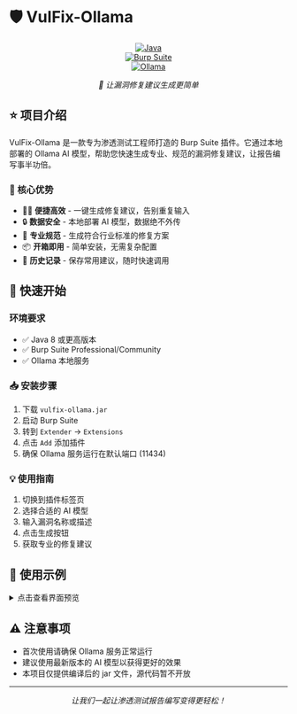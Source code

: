 # 🛡️ VulFix-Ollama  

<div align="center">  

[![Java](https://img.shields.io/badge/Java-8+-ED8B00?style=flat-square&logo=openjdk&logoColor=white)](https://www.java.com/)  
[![Burp Suite](https://img.shields.io/badge/BurpSuite-2023+-FF6633?style=flat-square&logo=burp&logoColor=white)](https://portswigger.net/burp)  
[![Ollama](https://img.shields.io/badge/Ollama-0.5.5-00ADD8?style=flat-square)](https://ollama.ai)  

_🤖 让漏洞修复建议生成更简单_  

</div>  

## ⭐️ 项目介绍  

VulFix-Ollama 是一款专为渗透测试工程师打造的 Burp Suite 插件。它通过本地部署的 Ollama AI 模型，帮助您快速生成专业、规范的漏洞修复建议，让报告编写事半功倍。  

### 🌟 核心优势  

- 🏃‍♂️ **便捷高效** - 一键生成修复建议，告别重复输入  
- 🔒 **数据安全** - 本地部署 AI 模型，数据绝不外传  
- 🎯 **专业规范** - 生成符合行业标准的修复方案  
- 📦 **开箱即用** - 简单安装，无需复杂配置  
- 💾 **历史记录** - 保存常用建议，随时快速调用  

## 🚀 快速开始  

### 环境要求  

- ✅ Java 8 或更高版本  
- ✅ Burp Suite Professional/Community  
- ✅ Ollama 本地服务  

### 📥 安装步骤  

1. 下载 `vulfix-ollama.jar`  
2. 启动 Burp Suite  
3. 转到 `Extender` → `Extensions`  
4. 点击 `Add` 添加插件  
5. 确保 Ollama 服务运行在默认端口 (11434)  

### 💡 使用指南  

1. 切换到插件标签页  
2. 选择合适的 AI 模型  
3. 输入漏洞名称或描述  
4. 点击生成按钮  
5. 获取专业的修复建议  

## 📝 使用示例  

<details>  
<summary>点击查看界面预览</summary>  

<img src="screenshot.png" alt="VulFix-Ollama 界面预览" width="600"/>  

</details>  

## ⚠️ 注意事项  

- 首次使用请确保 Ollama 服务正常运行  
- 建议使用最新版本的 AI 模型以获得更好的效果  
- 本项目仅提供编译后的 jar 文件，源代码暂不开放  

---  

<div align="center">  
<i>让我们一起让渗透测试报告编写变得更轻松！</i>  
</div>
